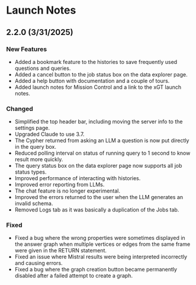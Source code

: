# Launch Notes

## 2.2.0 (3/31/2025)

### New Features
- Added a bookmark feature to the histories to save frequently used questions and queries.
- Added a cancel button to the job status box on the data explorer page.
- Added a help button with documentation and a couple of tours.
- Added launch notes for Mission Control and a link to the xGT launch notes.

### Changed
- Simplified the top header bar, including moving the server info to the settings page.
- Upgraded Claude to use 3.7.
- The Cypher returned from asking an LLM a question is now put directly in the query box.
- Reduced polling interval on status of running query to 1 second to know result more quickly.
- The query status box on the data explorer page now supports all job status types.
- Improved performance of interacting with histories.
- Improved error reporting from LLMs.
- The chat feature is no longer experimental.
- Improved the errors returned to the user when the LLM generates an invalid schema.
- Removed Logs tab as it was basically a duplication of the Jobs tab.

### Fixed
- Fixed a bug where the wrong properties were sometimes displayed in the answer graph when multiple vertices or edges from the same frame were given in the RETURN statement.
- Fixed an issue where Mistral results were being interpreted incorrectly and causing errors.
- Fixed a bug where the graph creation button became permanently disabled after a failed attempt to create a graph.
